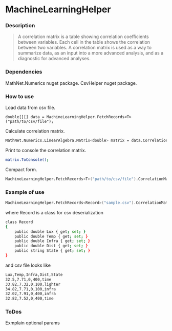 # MachineLearningHelper

### Description

> A correlation matrix is a table showing correlation coefficients between variables.
> Each cell in the table shows the correlation between two variables.
> A correlation matrix is used as a way to summarize data, as an input into a more advanced analysis, and as a diagnostic for advanced analyses.

### Dependencies

MathNet.Numerics nuget package.
CsvHelper nuget package.

### How to use

Load data from csv file.
```
double[][] data = MachineLearningHelper.FetchRecords<T>("path/to/csv/file");
```

Calculate correlation matrix.
```sh
MathNet.Numerics.LinearAlgebra.Matrix<double> matrix = data.CorrelationMatrix();
```

Print to console the correlation matrix.
```sh
matrix.ToConsole();
```

Compact form.
```sh
MachineLearningHelper.FetchRecords<T>("path/to/csv/file").CorrelationMatrix().ToConsole();
```

### Example of use
```sh
MachineLearningHelper.FetchRecords<Record>("sample.csv").CorrelationMatrix().ToConsole();
```
where Record is a class for csv deserialization

```sh
class Record
{
    public double Lux { get; set; }
    public double Temp { get; set; }
    public double Infra { get; set; }
    public double Dist { get; set; }
    public string State { get; set; }
}
```
    
and csv file looks like

```sh
Lux,Temp,Infra,Dist,State
32.5,7.71,0,400,time
33.82,7.32,0,100,lighter
34.82,7.71,0,100,infra
32.02,7.91,0,400,infra
32.82,7.52,0,400,time
```

### ToDos
Exmplain optional params
